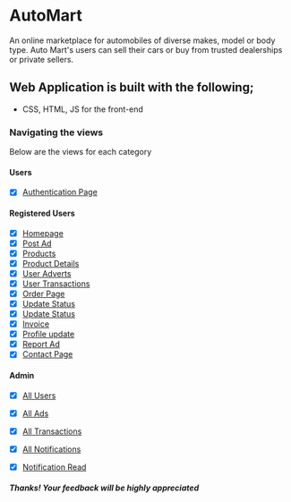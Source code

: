 # AutoMart
An online marketplace for automobiles of diverse makes, model or body type. Auto Mart's users can sell their cars or buy from trusted dealerships or private sellers.

## Web Application is built with the following;

- CSS, HTML, JS for the front-end

### Navigating the views 

Below are the views for each category

#### Users

- [x] [Authentication Page](https://chidichuks.github.io/AutoMart/UI/)

#### Registered Users

- [x] [Homepage](https://chidichuks.github.io/AutoMart/UI/homepage.html?)
- [x] [Post Ad](https://chidichuks.github.io/AutoMart/UI/postAd.html)
- [x] [Products](https://chidichuks.github.io/AutoMart/UI/products.html)
- [x] [Product Details](https://chidichuks.github.io/AutoMart/UI/details.html)
- [x] [User Adverts](https://chidichuks.github.io/AutoMart/UI/userAds.html)
- [x] [User Transactions](https://chidichuks.github.io/AutoMart/UI/myTransactions.html)
- [x] [Order Page](https://chidichuks.github.io/AutoMart/UI/order.html)
- [x] [Update Status](https://chidichuks.github.io/AutoMart/UI/updateStatus.html)
- [x] [Update Status](https://chidichuks.github.io/AutoMart/UI/updateAd.html)
- [x] [Invoice](https://chidichuks.github.io/AutoMart/UI/invoice.html)
- [x] [Profile update](https://chidichuks.github.io/AutoMart/UI/userProfile.html)
- [x] [Report Ad](https://chidichuks.github.io/AutoMart/UI/reportAd.html)
- [x] [Contact Page](https://chidichuks.github.io/AutoMart/UI/contact.html)

#### Admin

- [x] [All Users](https://chidichuks.github.io/AutoMart/UI/users.html)
- [x] [All Ads](https://chidichuks.github.io/AutoMart/UI/view.html)
- [x] [All Transactions](https://chidichuks.github.io/AutoMart/UI/transactions.html)
- [x] [All Notifications](https://chidichuks.github.io/AutoMart/UI/notifications.html)
- [x] [Notification Read](https://chidichuks.github.io/AutoMart/UI/readNotification.html)


##### Thanks! Your feedback will be highly appreciated